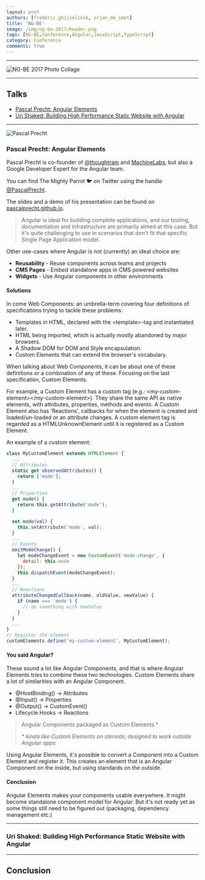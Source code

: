 ```yaml
---
layout: post
authors: [frederic_ghijselinck, orjan_de_smet]
title: 'NG-BE'
image: /img/ng-be-2017/header.png
tags: [NG-BE,Conference,Angular,JavaScript,TypeScript]
category: Conference
comments: true
---
```


****

<img class="image fit" src="{{ '/img/ng-be-2017/ng-be-2017-collage.jpg' | prepend: site.baseurl }}" alt="NG-BE 2017 Photo Collage" />

****

## Talks

* [Pascal Precht: Angular Elements](#pascal-precht-angular-elements)
* [Uri Shaked: Building High Performance Static Website with Angular](#uri-shaked-building-high-performance-static-website-with-angular)

****

<span class="image left"><img class="p-image" alt="Pascal Precht" src="/img/ng-be-2017/speaker-pascal.jpg"></span>

### Pascal Precht: Angular Elements

Pascal Precht is co-founder of [@thoughtram](http://thoughtram.io) and [MachineLabs](https://machinelabs.ai), but also a Google Developer Expert for the Angular team.

You can find The Mighty Parrot 🐦 on Twitter using the handle [@PascalPrecht](https://twitter.com/PascalPrecht).

The slides and a demo of his presentation can be found on [pascalprecht.github.io](http://pascalprecht.github.io/slides/angular-elements).

<blockquote class="clear"><p>
Angular is ideal for building complete applications, and our tooling, documentation and infrastructure are primarily aimed at this case.
But it's quite challenging to use in scenarios that don't fit that specific Single Page Application model.
</p></blockquote>

Other use-cases where Angular is not (currently) an ideal choice are:

* **Reusability** - Reuse components across teams and projects
* **CMS Pages** - Embed standalone apps in CMS powered websites
* **Widgets** - Use Angular components in other environments

#### Solutions

In come Web Components: an umbrella-term covering four definitions of specifications trying to tackle these problems:

* Templates in HTML, declared with the &lt;template&gt;-tag and instantiated later.
* HTML being imported, which is actually mostly abandoned by major browsers.
* A Shadow DOM for DOM and Style encapsulation.
* Custom Elements that can extend the browser's vocabulary.

When talking about Web Components, it can be about one of these definitions or a combination of any of these.
Focusing on the last specification, Custom Elements.

For example, a Custom Element has a custom tag (e.g.: &lt;my-custom-element&gt;&lt;/my-custom-element&gt;).
They share the same API as native elements, with attributes, properties, methods and events.
A Custom Element also has 'Reactions', callbacks for when the element is created and loaded/un-loaded or an attribute changes.
A custom element tag is regarded as a HTMLUnknownElement until it is registered as a Custom Element.

An example of a custom element:

```javascript
class MyCustomElement extends HTMLElement {
  ...
  // Attributes
  static get observedAttributes() {
    return ['mode'];
  }
  ...
  // Properties
  get mode() {
    return this.getAttribute('mode');
  }

  set mode(val) {
    this.setAttribute('mode', val);
  }
  ...
  // Events
  emitModeChange() {
    let modeChangeEvent = new CustomEvent('mode-change', {
      detail: this.mode
    });
    this.dispatchEvent(modeChangeEvent);
  }
  ...
  // Reactions
  attributeChangedCallback(name, oldValue, newValue) {
    if (name === 'mode') {
      // do something with newValue
    }
  }
  ...
}
// Register the element
customElements.define('my-custom-element', MyCustomElement);
```

#### You said Angular?

These sound a lot like Angular Components, and that is where Angular Elements tries to combine these two technologies.
Custom Elements share a lot of similarities with an Angular Component.

* @HostBinding() → Attributes
* @Input() → Properties
* @Output() → CustomEvent()
* Lifecycle Hooks → Reactions

<blockquote class="clear"><p>
Angular Components packaged as Custom Elements.*</p>

<p><em>* kinda like Custom Elements on steroids; designed to work outside Angular apps</em>
</p></blockquote>

Using Angular Elements, it's possible to convert a Component into a Custom Element and register it.
This creates an element that is an Angular Component on the inside, but using standards on the outside.

#### Conclusion

Angular Elements makes your components usable everywhere.
It might become standalone component model for Angular.
But it's not ready yet as some things still need to be figured out (packaging, dependency management etc.)

****







### Uri Shaked: Building High Performance Static Website with Angular





****

## Conclusion




